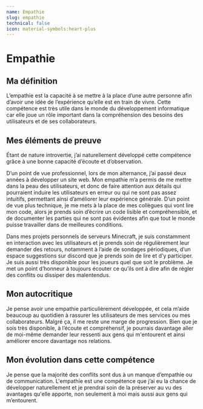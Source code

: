 ```yaml
---
name: Empathie
slug: empathie
technical: false
icon: material-symbols:heart-plus
---
```


# Empathie

## Ma définition

L’empathie est la capacité à se mettre à la place d’une autre personne afin d’avoir une idée de l’expérience qu’elle est en train de vivre. Cette compétence est très utile dans le monde du développement informatique car elle joue un rôle important dans la compréhension des besoins des utilisateurs et de ses collaborateurs.

## Mes éléments de preuve

Étant de nature introvertie, j’ai naturellement développé cette compétence grâce à une bonne capacité d’écoute et d’observation.

D’un point de vue professionnel, lors de mon alternance, j’ai passé deux années à développer un site web. Mon empathie m’a permis de me mettre dans la peau des utilisateurs, et donc de faire attention aux détails qui pourraient induire les utilisateurs en erreur ou qui ne sont pas assez intuitifs, permettant ainsi d’améliorer leur expérience générale. D’un point de vue plus technique, je me mets à la place de mes collègues qui vont lire mon code, alors je prends soin d’écrire un code lisible et compréhensible, et de documenter les parties qui ne sont pas évidentes afin que tout le monde puisse travailler dans de meilleures conditions.

Dans mes projets personnels de serveurs Minecraft, je suis constamment en interaction avec les utilisateurs et je prends soin de régulièrement leur demander des retours, notamment à l’aide de sondages périodiques, d’un espace suggestions sur discord que je prends soin de lire et d’y participer. Je suis aussi très disponible pour les joueurs quel que soit le problème. Je met un point d’honneur à toujours écouter ce qu’ils ont à dire afin de régler des conflits ou dissiper des malentendus.

## Mon autocritique

Je pense avoir une empathie particulièrement développée, et cela m’aide beaucoup au quotidien à rassurer les utilisateurs de mes services ou mes collaborateurs. Malgré ça, il me reste une marge de progression. Bien que je sois très disponible, à l’écoute et compréhensif, je pourrais davantage aller de moi-même demander leur ressenti aux gens qui m'entourent et ainsi améliorer encore davantage nos relations.

## Mon évolution dans cette compétence

Je pense que la majorité des conflits sont dus à un manque d’empathie ou de communication. L'empathie est une compétence que j’ai eu la chance de développer naturellement et je prendrai soin de la préserver au vu des avantages qu'elle apporte, non seulement à moi mais aussi aux gens qui m’entourent.
